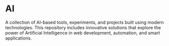# AI
A collection of AI-based tools, experiments, and projects built using modern technologies. This repository includes innovative solutions that explore the power of Artificial Intelligence in web development, automation, and smart applications.
